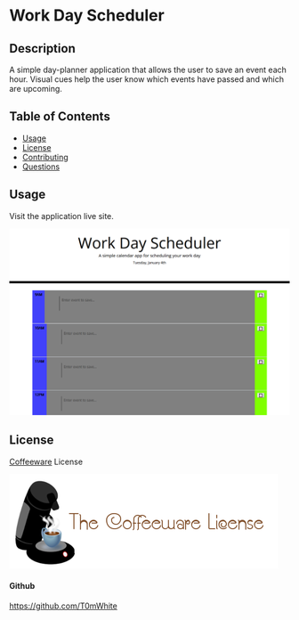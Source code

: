 # Work Day Scheduler

  ## Description
  
A simple day-planner application that allows the user to save an event each hour. Visual cues help the user know which events have passed and which are upcoming.
  
  ## Table of Contents
  
  - [Usage](#usage)
  - [License](#license)
  - [Contributing](#contributing)
  - [Questions](#questions)
  

  ## Usage
  
Visit the application live site.

![Example](./assets/images/Example.png)

  ## License


[Coffeeware](https://github.com/Sonic853/coffeeware-license)
     License

![License: Coffeeware](https://raw.githubusercontent.com/Sonic853/coffeeware-license/master/coffeeware-logo.png)
        

  
  #### Github
  
  https://github.com/T0mWhite
  

  
  
  



